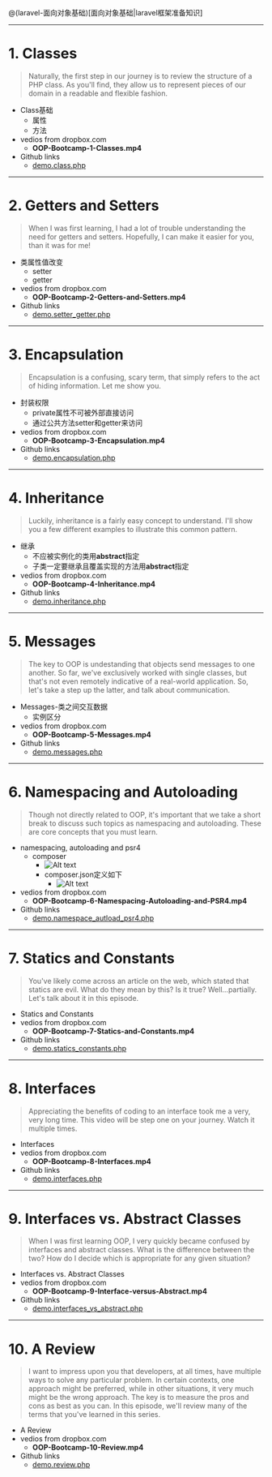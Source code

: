 @(laravel-面向对象基础)[面向对象基础|laravel框架准备知识]

------
# 1. Classes

> Naturally, the first step in our journey is to review the structure of a PHP class. As you'll find, they allow us to represent pieces of our domain in a readable and flexible fashion.

- Class基础
    - 属性
    - 方法
- vedios from dropbox.com
    - **OOP-Bootcamp-1-Classes.mp4**
- Github links
    - [demo.class.php][demo.class.php]

[demo.class.php]:https://github.com/hackingangle/php/blob/master/demo.class.php

------
# 2. Getters and Setters

> When I was first learning, I had a lot of trouble understanding the need for getters and setters. Hopefully, I can make it easier for you, than it was for me!

- 类属性值改变
    - setter
    - getter
- vedios from dropbox.com
    - **OOP-Bootcamp-2-Getters-and-Setters.mp4**
- Github links
    - [demo.setter_getter.php][demo.setter_getter.php]

[demo.setter_getter.php]:https://github.com/hackingangle/php/blob/master/demo.setter_getter.php

------
# 3. Encapsulation

> Encapsulation is a confusing, scary term, that simply refers to the act of hiding information. Let me show you.

- 封装权限
    - private属性不可被外部直接访问
    - 通过公共方法setter和getter来访问
- vedios from dropbox.com
    - **OOP-Bootcamp-3-Encapsulation.mp4**
- Github links
    - [demo.encapsulation.php][demo.encapsulation.php]

[demo.encapsulation.php]:https://github.com/hackingangle/php/blob/master/demo.encapsulation.php

------
# 4. Inheritance

> Luckily, inheritance is a fairly easy concept to understand. I'll show you a few different examples to illustrate this common pattern.

- 继承
    - 不应被实例化的类用**abstract**指定
    - 子类一定要继承且覆盖实现的方法用**abstract**指定
- vedios from dropbox.com
    - **OOP-Bootcamp-4-Inheritance.mp4**
- Github links
    - [demo.inheritance.php][demo.inheritance.php]

[demo.inheritance.php]:https://github.com/hackingangle/php/blob/master/demo.inheritance.php

------
# 5. Messages

> The key to OOP is undestanding that objects send messages to one another. So far, we've exclusively worked with single classes, but that's not even remotely indicative of a real-world application. So, let's take a step up the latter, and talk about communication.

- Messages-类之间交互数据
    - 实例区分
- vedios from dropbox.com
    - **OOP-Bootcamp-5-Messages.mp4**
- Github links
    - [demo.messages.php][demo.messages.php]

[demo.messages.php]:https://github.com/hackingangle/php/blob/master/demo.messages.php

------
# 6. Namespacing and Autoloading

> Though not directly related to OOP, it's important that we take a short break to discuss such topics as namespacing and autoloading. These are core concepts that you must learn.

- namespacing, autoloading and psr4
    - composer
        - ![Alt text](./1446630993257.png)
        - composer.json定义如下
            - ![Alt text](./1446631402844.png)
- vedios from dropbox.com
    - **OOP-Bootcamp-6-Namespacing-Autoloading-and-PSR4.mp4**
- Github links
    - [demo.namespace_autload_psr4.php][demo.namespace_autload_psr4.php]

[demo.namespace_autload_psr4.php]:https://github.com/hackingangle/php/blob/master/demo.namespace_autload_psr4.php

------
# 7. Statics and Constants

> You've likely come across an article on the web, which stated that statics are evil. What do they mean by this? Is it true? Well...partially. Let's talk about it in this episode.

- Statics and Constants
- vedios from dropbox.com
    - **OOP-Bootcamp-7-Statics-and-Constants.mp4**
- Github links
    - [demo.statics_constants.php][demo.statics_constants.php]

[demo.statics_constants.php]:https://github.com/hackingangle/php/blob/master/demo.statics_constants.php

------
# 8. Interfaces

> Appreciating the benefits of coding to an interface took me a very, very long time. This video will be step one on your journey. Watch it multiple times.

- Interfaces
- vedios from dropbox.com
    - **OOP-Bootcamp-8-Interfaces.mp4**
- Github links
    - [demo.interfaces.php][demo.interfaces.php]

[demo.interfaces.php]:https://github.com/hackingangle/php/blob/master/demo.interfaces.php

------
# 9. Interfaces vs. Abstract Classes

> When I was first learning OOP, I very quickly became confused by interfaces and abstract classes. What is the difference between the two? How do I decide which is appropriate for any given situation?

- Interfaces vs. Abstract Classes
- vedios from dropbox.com
    - **OOP-Bootcamp-9-Interface-versus-Abstract.mp4**
- Github links
    - [demo.interfaces_vs_abstract.php][demo.interfaces_vs_abstract.php]

[demo.interfaces_vs_abstract.php]:https://github.com/hackingangle/php/blob/master/demo.interfaces_vs_abstract.php

------
# 10. A Review

> I want to impress upon you that developers, at all times, have multiple ways to solve any particular problem. In certain contexts, one approach might be preferred, while in other situations, it very much might be the wrong approach. The key is to measure the pros and cons as best as you can.
In this episode, we'll review many of the terms that you've learned in this series.

- A Review
- vedios from dropbox.com
    - **OOP-Bootcamp-10-Review.mp4**
- Github links
    - [demo.review.php][demo.review.php]

[demo.review.php]:https://github.com/hackingangle/php/blob/master/demo.review.php

